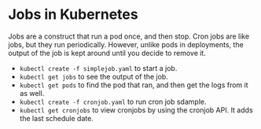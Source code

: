 # Jobs in Kubernetes
Jobs are a construct that run a pod once, and then stop.
Cron jobs are like jobs, but they run periodically.
However, unlike pods in deployments, the output of the job is kept around until you decide to remove it.

* `kubectl create -f simplejob.yaml` to start a job.
* `kubectl get jobs` to see the output of the job.
* `kubectl get pods` to find the pod that ran, and then get the logs from it as well.
* `kubectl create -f cronjob.yaml` to run cron job sdample.
* `kubectl get cronjobs` to view cronjobs by using the cronjob API. It adds the last schedule date.
